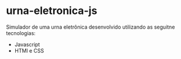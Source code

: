# urna-eletronica-js
Simulador de uma urna eletrônica desenvolvido utilizando as seguitne tecnologias:

- Javascript
- HTMl e CSS
